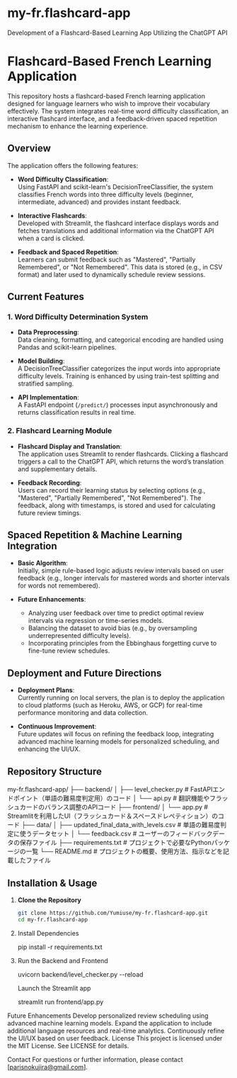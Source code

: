# my-fr.flashcard-app
Development of a Flashcard-Based Learning App Utilizing the ChatGPT API

# Flashcard-Based French Learning Application

This repository hosts a flashcard-based French learning application designed for language learners who wish to improve their vocabulary effectively. The system integrates real-time word difficulty classification, an interactive flashcard interface, and a feedback-driven spaced repetition mechanism to enhance the learning experience.

## Overview

The application offers the following features:

- **Word Difficulty Classification**:  
  Using FastAPI and scikit-learn's DecisionTreeClassifier, the system classifies French words into three difficulty levels (beginner, intermediate, advanced) and provides instant feedback.

- **Interactive Flashcards**:  
  Developed with Streamlit, the flashcard interface displays words and fetches translations and additional information via the ChatGPT API when a card is clicked.

- **Feedback and Spaced Repetition**:  
  Learners can submit feedback such as "Mastered", "Partially Remembered", or "Not Remembered". This data is stored (e.g., in CSV format) and later used to dynamically schedule review sessions.

## Current Features

### 1. Word Difficulty Determination System

- **Data Preprocessing**:  
  Data cleaning, formatting, and categorical encoding are handled using Pandas and scikit-learn pipelines.

- **Model Building**:  
  A DecisionTreeClassifier categorizes the input words into appropriate difficulty levels. Training is enhanced by using train-test splitting and stratified sampling.

- **API Implementation**:  
  A FastAPI endpoint (`/predict/`) processes input asynchronously and returns classification results in real time.

### 2. Flashcard Learning Module

- **Flashcard Display and Translation**:  
  The application uses Streamlit to render flashcards. Clicking a flashcard triggers a call to the ChatGPT API, which returns the word’s translation and supplementary details.

- **Feedback Recording**:  
  Users can record their learning status by selecting options (e.g., "Mastered", "Partially Remembered", "Not Remembered"). The feedback, along with timestamps, is stored and used for calculating future review timings.

## Spaced Repetition & Machine Learning Integration

- **Basic Algorithm**:  
  Initially, simple rule-based logic adjusts review intervals based on user feedback (e.g., longer intervals for mastered words and shorter intervals for words not remembered).

- **Future Enhancements**:  
  - Analyzing user feedback over time to predict optimal review intervals via regression or time-series models.
  - Balancing the dataset to avoid bias (e.g., by oversampling underrepresented difficulty levels).
  - Incorporating principles from the Ebbinghaus forgetting curve to fine-tune review schedules.

## Deployment and Future Directions

- **Deployment Plans**:  
  Currently running on local servers, the plan is to deploy the application to cloud platforms (such as Heroku, AWS, or GCP) for real-time performance monitoring and data collection.

- **Continuous Improvement**:  
  Future updates will focus on refining the feedback loop, integrating advanced machine learning models for personalized scheduling, and enhancing the UI/UX.

## Repository Structure

my-fr.flashcard-app/
├── backend/
│   ├── level_checker.py   # FastAPIエンドポイント（単語の難易度判定用）のコード
│   └── api.py             # 翻訳機能やフラッシュカードのバランス調整のAPIコード
├── frontend/
│   └── app.py             # Streamlitを利用したUI（フラッシュカード＆スペースドレペティション）のコード
├── data/
│   ├── updated_final_data_with_levels.csv  # 単語の難易度判定に使うデータセット
│   └── feedback.csv       # ユーザーのフィードバックデータの保存ファイル
├── requirements.txt       # プロジェクトで必要なPythonパッケージの一覧
└── README.md              # プロジェクトの概要、使用方法、指示などを記載したファイル


## Installation & Usage

1. **Clone the Repository**
   ```bash
   git clone https://github.com/Yumiuse/my-fr.flashcard-app.git
   cd my-fr.flashcard-app
2. Install Dependencies
   
   pip install -r requirements.txt

3. Run the Backend and Frontend

      uvicorn backend/level_checker.py --reload

   Launch the Streamlit app
   
      streamlit run frontend/app.py

Future Enhancements
Develop personalized review scheduling using advanced machine learning models.
Expand the application to include additional language resources and real-time analytics.
Continuously refine the UI/UX based on user feedback.
License
This project is licensed under the MIT License. See LICENSE for details.


Contact
For questions or further information, please contact [parisnokujira@gmail.com].
